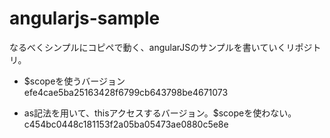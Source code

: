 # angularjs-sample
なるべくシンプルにコピペで動く、angularJSのサンプルを書いていくリポジトリ。


- $scopeを使うバージョン efe4cae5ba25163428f6799cb643798be4671073

- as記法を用いて、thisアクセスするバージョン。$scopeを使わない。  c454bc0448c181153f2a05ba05473ae0880c5e8e
